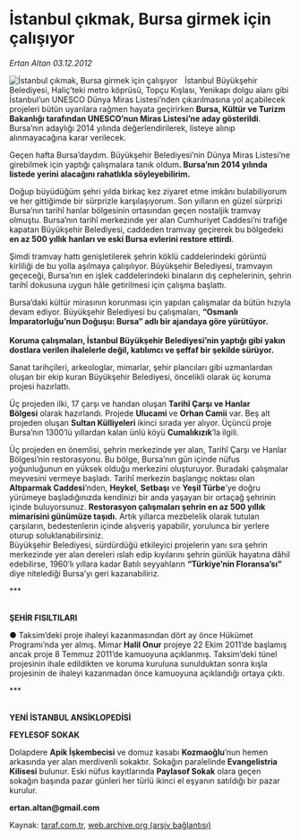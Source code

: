 # İstanbul çıkmak, Bursa girmek için çalışıyor

*Ertan Altan 03.12.2012*

<div class="yazi"><img align="left" alt="İstanbul çıkmak, Bursa girmek için çalışıyor" border="0" src="http://www.taraf.com.tr/fotoraflar/makaleler/istanbul-cikmak-bursa-girmek-icin-calisiyor_3721_orijinal.jpg" style="border-right-width:10px; border-color:#FFFFFF"/><p>İstanbul Büyükşehir Belediyesi, Haliç’teki metro köprüsü, Topçu Kışlası, Yenikapı dolgu alanı gibi İstanbul’un UNESCO Dünya Miras Listesi’nden çıkarılmasına yol açabilecek projeleri bütün uyarılara rağmen hayata geçirirken <b>Bursa, Kültür ve Turizm Bakanlığı tarafından UNESCO’nun Miras Listesi’ne aday gösterildi</b>. Bursa’nın adaylığı 2014 yılında değerlendirilerek, listeye alınıp alınmayacağına karar verilecek. </p>
<p>Geçen hafta Bursa’daydım. Büyükşehir Belediyesi’nin Dünya Miras Listesi’ne girebilmek için yaptığı çalışmalara tanık oldum<b>. Bursa’nın 2014 yılında listede yerini alacağını rahatlıkla söyleyebilirim. </b></p>
<p>Doğup büyüdüğüm şehri yılda birkaç kez ziyaret etme imkânı bulabiliyorum ve her gittiğimde bir sürprizle karşılaşıyorum. Son yılların en güzel sürprizi Bursa’nın tarihî hanlar bölgesinin ortasından geçen nostaljik tramvay olmuştu. Bursa’nın tarihî merkezinde yer alan Cumhuriyet Caddesi’ni trafiğe kapatan Büyükşehir Belediyesi, caddeden tramvay geçirerek bu bölgedeki <b>en az 500 yıllık hanları ve eski Bursa evlerini restore ettirdi</b>.<b> </b></p>
<p>Şimdi tramvay hattı genişletilerek şehrin köklü caddelerindeki görüntü kirliliği de bu yolla aşılmaya çalışılıyor. Büyükşehir Belediyesi, tramvayın geçeceği, Bursa’nın en işlek caddelerindeki binaların dış cephelerinin, şehrin tarihî dokusuna uygun hâle getirilmesi için çalışma başlattı.</p>
<p>Bursa’daki kültür mirasının korunması için yapılan çalışmalar da bütün hızıyla devam ediyor. Büyükşehir Belediyesi bu çalışmaları, <b>“Osmanlı İmparatorluğu’nun Doğuşu: Bursa” adlı bir ajandaya göre yürütüyor. <br/><br/></b><b>Koruma çalışmaları, İstanbul Büyükşehir Belediyesi’nin yaptığı gibi yakın dostlara verilen ihalelerle değil, katılımcı ve şeffaf bir şekilde sürüyor. </b></p>
<p>Sanat tarihçileri, arkeologlar, mimarlar, şehir plancıları gibi uzmanlardan oluşan bir ekip kuran Büyükşehir Belediyesi, öncelikli olarak üç koruma projesi hazırlattı. </p>
<p>Üç projeden ilki, 17 çarşı ve handan oluşan <b>Tarihî Çarşı ve Hanlar Bölgesi</b> olarak hazırlandı. Projede <b>Ulucami </b>ve <b>Orhan Camii</b> var. Beş alt projeden oluşan <b>Sultan Külliyeleri</b> ikinci sırada yer alıyor. Üçüncü proje Bursa’nın 1300’lü yıllardan kalan ünlü köyü <b>Cumalıkızık</b>’la<b> </b>ilgili. </p>
<p>Üç projeden en önemlisi, şehrin merkezinde yer alan, Tarihî Çarşı ve Hanlar Bölgesi’nin restorasyonu. Bu bölge, Bursa’nın gün içinde nüfus yoğunluğunun en yüksek olduğu merkezini oluşturuyor. Buradaki çalışmalar meyvesini vermeye başladı. Tarihî merkezin başlangıç noktası olan <b>Altıparmak Caddesi</b>’nden, <b>Heykel</b>, <b>Setbaşı</b> ve <b>Yeşil Türbe</b>’ye doğru yürümeye başladığınızda kendinizi bir anda yaşayan bir ortaçağ şehrinin içinde buluyorsunuz. <b>Restorasyon çalışmaları şehrin en az 500 yıllık mimarisini günümüze taşıdı.</b> Artık yıllarca mezbelelik olarak tutulan çarşıların, bedestenlerin içinde alışveriş yapabilir, yorulunca bir yerlere oturup soluklanabilirsiniz. <br/>Büyükşehir Belediyesi, sürdürdüğü etkileyici projelerin yanı sıra şehrin merkezinde yer alan dereleri ıslah edip kıyılarını şehrin günlük hayatına dâhil edebilirse, 1960’lı yıllara kadar Batılı seyyahların <b>“Türkiye’nin Floransa’sı”</b> diye nitelediği Bursa’yı geri kazanabiliriz.</p>
<p>***</p>
<p><b><br/>ŞEHİR FISILTILARI</b></p>
<p>● Taksim’deki proje ihaleyi kazanmasından dört ay önce Hükümet Programı’nda yer almış. Mimar <b>Halil Onur</b> projeye 22 Ekim 2011’de başlamış ancak proje 8 Temmuz 2011’de kamuoyuna açıklanmış. Taksim’deki tünel projesinin ihale edildikten ve koruma kuruluna sunulduktan sonra kışla projesinin de ihaleyi kazanmadan önce kamuoyuna açıklandığı ortaya çıktı.</p>
<p>***</p>
<p><b><br/>YENİ İSTANBUL ANSİKLOPEDİSİ</b></p><b>
<p>FEYLESOF SOKAK<br/></p></b>Dolapdere <b>Apik İşkembecisi</b> ve domuz kasabı <b>Kozmaoğlu</b>’nun hemen arkasında yer alan merdivenli sokaktır. Sokağın paralelinde<b> </b><b>Evangelistria Kilisesi</b> bulunur. Eski nüfus kayıtlarında <b>Paylasof Sokak</b> olara geçen sokağın başında pazar günleri her türlü ikinci el eşyanın satıldığı bir pazar kurulur. 
<p><strong>ertan.altan@gmail.com</strong></p>
</div>

Kaynak: [taraf.com.tr](http://www.taraf.com.tr/ertan-altan/makale-istanbul-cikmak-bursa-girmek-icin-calisiyor.htm), [web.archive.org (arşiv bağlantısı)](http://web.archive.org/web/20131107023212/http://www.taraf.com.tr/ertan-altan/makale-istanbul-cikmak-bursa-girmek-icin-calisiyor.htm)
